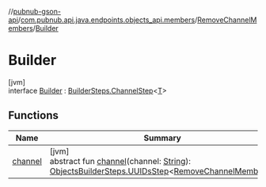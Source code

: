 //[pubnub-gson-api](../../../../index.md)/[com.pubnub.api.java.endpoints.objects_api.members](../../index.md)/[RemoveChannelMembers](../index.md)/[Builder](index.md)

# Builder

[jvm]\
interface [Builder](index.md) : [BuilderSteps.ChannelStep](../../../com.pubnub.api.java.endpoints/-builder-steps/-channel-step/index.md)&lt;[T](../../../com.pubnub.api.java.endpoints/-builder-steps/-channel-step/index.md)&gt;

## Functions

| Name | Summary |
|---|---|
| [channel](channel.md) | [jvm]<br>abstract fun [channel](channel.md)(channel: [String](https://docs.oracle.com/javase/8/docs/api/java/lang/String.html)): [ObjectsBuilderSteps.UUIDsStep](../../../com.pubnub.api.java.endpoints.objects_api.utils/-objects-builder-steps/-u-u-i-ds-step/index.md)&lt;[RemoveChannelMembers](../index.md)&gt; |
